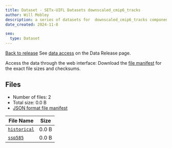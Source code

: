 ```yaml
---
title: Dataset - SETx-UIFL Datasets downscaled_cmip6_tracks
author: Will Mobley
description: a series of datasets for  downscaled_cmip6_tracks component
date_created: 2024-11-8

seo:
  type: Dataset
---
```


[Back to release](./index.html#datasets)
See [data access](./index.html#data-access) on the Data Release page.

Access the data through the  web interface: 
Download the [file manifest](./manifests/downscaled_cmip6_tracks-manifest.json) for the exact file sizes and checksums.

## Files

- Number of files: 2
- Total size: 0.0 B
- [JSON format file manifest](./manifests/downscaled_cmip6_tracks-manifest.json)

|                File Name                | Size  |
| --------------------------------------- | ----- |
| [`historical`](./index-historical.html) | 0.0 B |
| [`ssp585`](./index-ssp585.html)         | 0.0 B |
